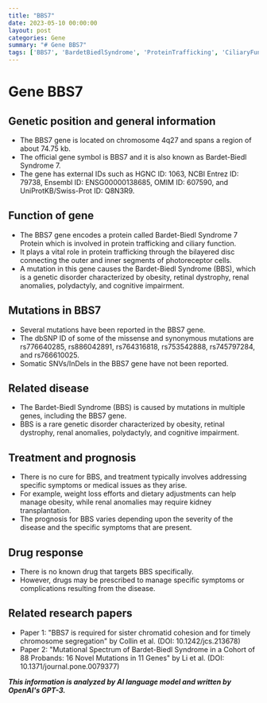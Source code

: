 ```yaml
---
title: "BBS7"
date: 2023-05-10 00:00:00
layout: post
categories: Gene
summary: "# Gene BBS7"
tags: ['BBS7', 'BardetBiedlSyndrome', 'ProteinTrafficking', 'CiliaryFunction', 'Mutation', 'RareGeneticDisorder', 'Treatment', 'ResearchPapers']
---
```


# Gene BBS7

## Genetic position and general information
- The BBS7 gene is located on chromosome 4q27 and spans a region of about 74.75 kb.
- The official gene symbol is BBS7 and it is also known as Bardet-Biedl Syndrome 7.
- The gene has external IDs such as HGNC ID: 1063, NCBI Entrez ID: 79738, Ensembl ID: ENSG00000138685, OMIM ID: 607590, and UniProtKB/Swiss-Prot ID: Q8N3R9.

## Function of gene
- The BBS7 gene encodes a protein called Bardet-Biedl Syndrome 7 Protein which is involved in protein trafficking and ciliary function. 
- It plays a vital role in protein trafficking through the bilayered disc connecting the outer and inner segments of photoreceptor cells. 
- A mutation in this gene causes the Bardet-Biedl Syndrome (BBS), which is a genetic disorder characterized by obesity, retinal dystrophy, renal anomalies, polydactyly, and cognitive impairment.

## Mutations in BBS7
- Several mutations have been reported in the BBS7 gene. 
- The dbSNP ID of some of the missense and synonymous mutations are rs776640285, rs886042891, rs764316818, rs753542888, rs745797284, and rs766610025.
- Somatic SNVs/InDels in the BBS7 gene have not been reported.

## Related disease
- The Bardet-Biedl Syndrome (BBS) is caused by mutations in multiple genes, including the BBS7 gene. 
- BBS is a rare genetic disorder characterized by obesity, retinal dystrophy, renal anomalies, polydactyly, and cognitive impairment.

## Treatment and prognosis
- There is no cure for BBS, and treatment typically involves addressing specific symptoms or medical issues as they arise. 
- For example, weight loss efforts and dietary adjustments can help manage obesity, while renal anomalies may require kidney transplantation.
- The prognosis for BBS varies depending upon the severity of the disease and the specific symptoms that are present.

## Drug response
- There is no known drug that targets BBS specifically. 
- However, drugs may be prescribed to manage specific symptoms or complications resulting from the disease.

## Related research papers
- Paper 1: "BBS7 is required for sister chromatid cohesion and for timely chromosome segregation" by Collin et al. (DOI: 10.1242/jcs.213678)
- Paper 2: "Mutational Spectrum of Bardet-Biedl Syndrome in a Cohort of 88 Probands: 16 Novel Mutations in 11 Genes" by Li et al. (DOI: 10.1371/journal.pone.0079377)

**_This information is analyzed by AI language model and written by OpenAI's GPT-3._**
